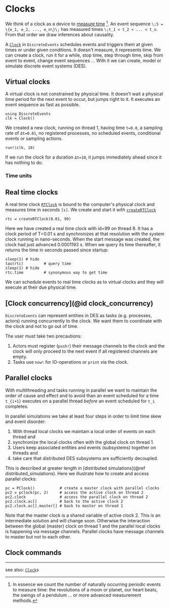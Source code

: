 # Clocks

We think of a clock as a device to [measure time](https://en.wikipedia.org/wiki/Time_in_physics)   [^1]. An event sequence ``\;S = \{e_1, e_2, ..., e_n\}\;`` has measured times ``\;t_1 < t_2 < ... < t_n``. From that order we draw inferences about causality.

A [`Clock`](https://pbayer.github.io/DiscreteEvents.jl/dev/usage/#Clocks-1) in `DiscreteEvents` schedules events and triggers them at given times or under given conditions. It doesn't measure, it represents time. We can create a clock, run it for a while, stop time, step through time, skip from event to event, change event sequences … With it we can create, model or simulate discrete event systems (DES).

## Virtual clocks

A virtual clock is not constrained by physical time. It doesn't wait a physical time period for the next event to occur, but jumps right to it. It executes an event sequence as fast as possible.

```@repl clocks
using DiscreteEvents
clk = Clock()
```

We created a new clock, running on thread 1, having time ``t=0.0``, a sampling rate of ``Δt=0.01``, no registered processes, no scheduled events, conditional events or sampling actions.

```@repl clocks
run!(clk, 10)
```

If we run the clock for a duration ``Δt=10``, it jumps immediately ahead since it has nothing to do.

### Time units

## Real time clocks

A real time clock [`RTClock`](https://pbayer.github.io/DiscreteEvents.jl/dev/usage/#DiscreteEvents.RTClock) is bound to the computer's physical clock and measures time in seconds ``[s]``. We create and start it with [`createRTClock`](https://pbayer.github.io/DiscreteEvents.jl/dev/usage/#DiscreteEvents.RTClock)

```@repl clocks
rtc = createRTClock(0.01, 99)
```

Here we have created a real time clock with id=99 on thread 8. It has a clock period of T=0.01 s and synchronizes at that resolution with the system clock running in nano-seconds. When the start message was created, the clock had just advanced 0.0001193 s. When we query its time thereafter, it returns the time in seconds passed since startup:

```@repl clocks
sleep(1) # hide
tau(rtc)         # query time
sleep(1) # hide
rtc.time         # synonymous way to get time
```

We can schedule events to real time clocks as to virtual clocks and they will execute at their due physical time.

## [Clock concurrency](@id clock_concurrency)

`DiscreteEvents` can represent entities in DES as tasks (e.g. processes, actors) running concurrently to the clock. We want them to coordinate with the clock and not to go out of time.

The user must take two precautions:

1. Actors must register (`push!`) their message channels to the clock and the clock will only proceed to the next event if all registered channels are empty.
2. Tasks use `now!` for IO-operations or `print` via the clock.

## Parallel clocks

With multithreading and tasks running in parallel we want to maintain the order of cause and effect and to avoid than an event scheduled for a time ``t_{i+1}`` executes on a parallel thread *before* an event scheduled for ``t_i`` completes.

In parallel simulations we take at least four steps in order to limit time skew and event disorder:

1. With thread local clocks we maintain a local order of events on each thread and
2. synchronize the local clocks often with the global clock on thread 1.
3. Users keep associated entities and events (subsystems) together on threads and
4. take care that distributed DES subsystems are sufficiently decoupled.

This is described at greater length in [distributed simulations](@ref distributed_simulations). Here we illustrate how to create and access parallel clocks:

```@repl
pc = PClock()           # create a master clock with parallel clocks
pc2 = pclock(pc, 2)     # access the active clock on thread 2
pc2.clock               # access the parallel clock on thread 2
pc2.clock.ac[]          # back to the active clock 2
pc2.clock.ac[].master[] # back to master on thread 1
```

Note that the master clock is a shared variable of active clock 2. This is an intermediate solution and will change soon. Otherwise the interaction between the global (master) clock on thread 1 and the parallel local clocks is happening via message channels. Parallel clocks have message channels to master but not to each other.

## Clock commands

----

see also: [`Clock`](https://pbayer.github.io/DiscreteEvents.jl/dev/clocks/)s

[^1]: In essence we count the number of naturally occurring periodic events to measure time: the revolutions of a moon or planet, our heart beats, the swings of a pendulum … or more advanced measurement methods.
